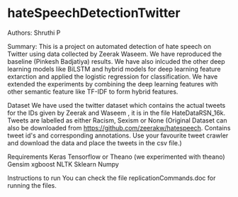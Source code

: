 # hateSpeechDetectionTwitter
Authors: Shruthi P

Summary: This is a project on automated detection of hate speech on Twitter using data collected by Zeerak Waseem. We have reproduced the baseline (Pinkesh Badjatiya) results.
We have also inlcuded the other deep learning models like BiLSTM and hybrid models for deep learning feature extarction and applied the logistic regression for classification.
We have extended the experiments by combining the deep learning features with other semantic feature like TF-IDF to form hybrid features.

Dataset
We have used the twitter dataset which contains the actual tweets for the IDs given by Zeerak and Waseem , it is in the file HateDataRSN_16k. Tweets are labelled as either Racism, Sexism or None
(Original Dataset can also be downloaded from https://github.com/zeerakw/hatespeech. Contains tweet id's and corresponding annotations. Use your favourite tweet crawler and download the data and place the tweets in the csv file.)  

Requirements
Keras
Tensorflow or Theano (we experimented with theano)
Gensim
xgboost
NLTK
Sklearn
Numpy

Instructions to run
 You can check the file replicationCommands.doc for running the files.
